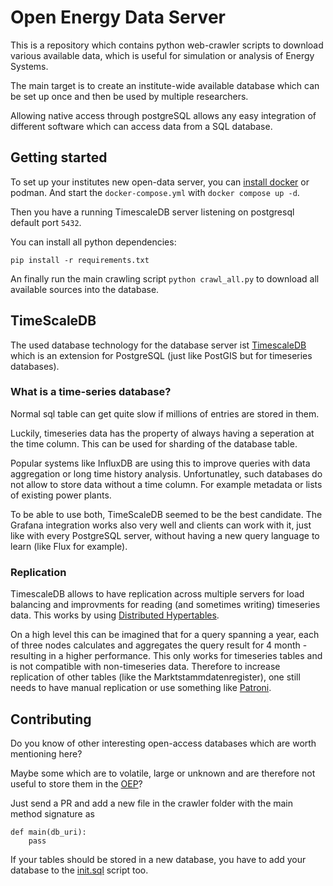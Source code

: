 # Open Energy Data Server

This is a repository which contains python web-crawler scripts to download various available data, which is useful for simulation or analysis of Energy Systems.

The main target is to create an institute-wide available database which can be set up once and then be used by multiple researchers.

Allowing native access through postgreSQL allows any easy integration of different software which can access data from a SQL database.

## Getting started

To set up your institutes new open-data server, you can [install docker](https://docs.docker.com/engine/install/) or podman.
And start the `docker-compose.yml` with `docker compose up -d`.

Then you have a running TimescaleDB server listening on postgresql default port `5432`.

You can install all python dependencies:

`pip install -r requirements.txt`

An finally run the main crawling script `python crawl_all.py` to download all available sources into the database.

## TimeScaleDB

The used database technology for the database server ist [TimescaleDB](https://timescale.com/) which is an extension for PostgreSQL (just like PostGIS but for timeseries databases).

### What is a time-series database?

Normal sql table can get quite slow if millions of entries are stored in them.

Luckily, timeseries data has the property of always having a seperation at the time column.
This can be used for sharding of the database table.

Popular systems like InfluxDB are using this to improve queries with data aggregation or long time history analysis.
Unfortunatley, such databases do not allow to store data without a time column.
For example metadata or lists of existing power plants.

To be able to use both, TimeScaleDB seemed to be the best candidate.
The Grafana integration works also very well and clients can work with it, just like with every PostgreSQL server, without having a new query language to learn (like Flux for example).

### Replication

TimescaleDB allows to have replication across multiple servers for load balancing and improvments for reading (and sometimes writing) timeseries data.
This works by using [Distributed Hypertables](https://docs.timescale.com/timescaledb/latest/how-to-guides/distributed-hypertables).

On a high level this can be imagined that for a query spanning a year, each of three nodes calculates and aggregates the query result for 4 month - resulting in a higher performance.
This only works for timeseries tables and is not compatible with non-timeseries data.
Therefore to increase replication of other tables (like the Marktstammdatenregister), one still needs to have manual replication or use something like [Patroni](https://patroni.readthedocs.io/en/latest/).


## Contributing

Do you know of other interesting open-access databases which are worth mentioning here?

Maybe some which are to volatile, large or unknown and are therefore not useful to store them in the [OEP](https://openenergy-platform.org/)?

Just send a PR and add a new file in the crawler folder with the main method signature as

```
def main(db_uri):
    pass
```

If your tables should be stored in a new database, you have to add your database to the [init.sql](./init.sql) script too.